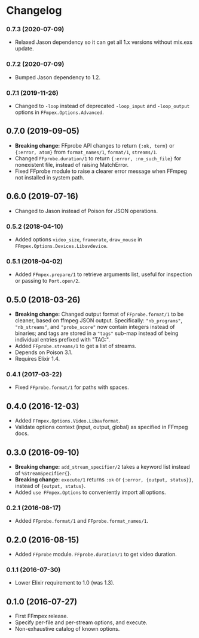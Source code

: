 # Changelog

### 0.7.3 (2020-07-09)

* Relaxed Jason dependency so it can get all 1.x versions without mix.exs update.

### 0.7.2 (2020-07-09)

* Bumped Jason dependency to 1.2.

### 0.7.1 (2019-11-26)

* Changed to `-loop` instead of deprecated `-loop_input` and `-loop_output` options in `FFmpex.Options.Advanced`.

## 0.7.0 (2019-09-05)

* **Breaking change:** FFprobe API changes to return `{:ok, term}` or `{:error, atom}` from `format_names/1`, `format/1`, `streams/1`.
* Changed `FFprobe.duration/1` to return `{:error, :no_such_file}` for nonexistent file, instead of raising MatchError.
* Fixed FFprobe module to raise a clearer error message when FFmpeg not installed in system path.

## 0.6.0 (2019-07-16)

* Changed to Jason instead of Poison for JSON operations.

### 0.5.2 (2018-04-10)

* Added options `video_size`, `framerate`, `draw_mouse` in `FFmpex.Options.Devices.Libavdevice`.

### 0.5.1 (2018-04-02)

* Added `FFmpex.prepare/1` to retrieve arguments list, useful for inspection or passing to `Port.open/2`.

## 0.5.0 (2018-03-26)

* **Breaking change:** Changed output format of `FFprobe.format/1` to be cleaner, based on ffmpeg JSON output.
  Specifically: `"nb_programs"`, `"nb_streams"`, and `"probe_score"` now contain integers instead of binaries;
  and tags are stored in a `"tags"` sub-map instead of being individual entries prefixed with "TAG:".
* Added `FFprobe.streams/1` to get a list of streams.
* Depends on Poison 3.1.
* Requires Elixir 1.4.

### 0.4.1 (2017-03-22)

* Fixed `FFprobe.format/1` for paths with spaces.

## 0.4.0 (2016-12-03)

* Added `FFmpex.Options.Video.Libavformat`.
* Validate options context (input, output, global) as specified in FFmpeg docs.

## 0.3.0 (2016-09-10)

* **Breaking change:** `add_stream_specifier/2` takes a keyword list instead of `%StreamSpecifier{}`.
* **Breaking change:** `execute/1` returns `:ok` or `{:error, {output, status}}`, instead of `{output, status}`.
* Added `use FFmpex.Options` to conveniently import all options.

### 0.2.1 (2016-08-17)

* Added `FFprobe.format/1` and `FFprobe.format_names/1`.

## 0.2.0 (2016-08-15)

* Added `FFprobe` module. `FFprobe.duration/1` to get video duration.

### 0.1.1 (2016-07-30)

* Lower Elixir requirement to 1.0 (was 1.3).

## 0.1.0 (2016-07-27)

* First FFmpex release.
* Specify per-file and per-stream options, and execute.
* Non-exhaustive catalog of known options.